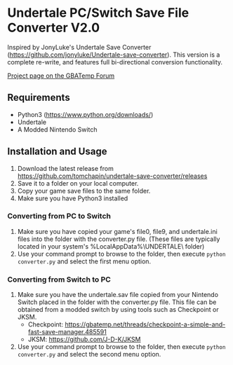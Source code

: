 # Undertale PC/Switch Save File Converter V2.0
Inspired by JonyLuke's Undertale Save Converter (https://github.com/jonyluke/Undertale-save-converter).
This version is a complete re-write, and features full bi-directional conversion functionality.

[Project page on the GBATemp Forum](https://gbatemp.net/threads/undertale-save-game-converter-v2-with-full-bi-directional-pc-switch-conversion-ability.542897/)

## Requirements
- Python3 (https://www.python.org/downloads/)
- Undertale
- A Modded Nintendo Switch

## Installation and Usage
1. Download the latest release from https://github.com/tomchapin/undertale-save-converter/releases
2. Save it to a folder on your local computer.
3. Copy your game save files to the same folder.
4. Make sure you have Python3 installed

### Converting from PC to Switch
1. Make sure you have copied your game's file0, file9, and undertale.ini files into the folder with the converter.py file.
   (These files are typically located in your system's %LocalAppData%\UNDERTALE\ folder)
2. Use your command prompt to browse to the folder, then execute `python converter.py` and select the first menu option.

### Converting from Switch to PC
1. Make sure you have the undertale.sav file copied from your Nintendo Switch placed in the folder with the converter.py file.
   This file can be obtained from a modded switch by using tools such as Checkpoint or JKSM.
   - Checkpoint: https://gbatemp.net/threads/checkpoint-a-simple-and-fast-save-manager.485591
   - JKSM: https://github.com/J-D-K/JKSM
2. Use your command prompt to browse to the folder, then execute `python converter.py` and select the second menu option.
